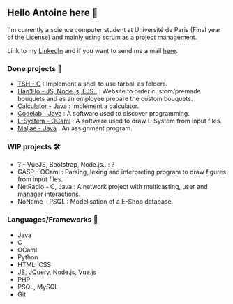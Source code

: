 ## Hello Antoine here 👋 

I'm currently a science computer student at Université de Paris (Final year of the License) and mainly using scrum as a project management.

Link to my [LinkedIn](https://www.linkedin.com/in/antoine-liu-b528a520b/) and if you want to send me a mail [here](mailto:ant.liu14@gmail.com).


### Done projects 🎉
* [TSH - C](https://github.com/Antune-L/tsh) : Implement a shell to use tarball as folders.
* [Han'Flo - JS, Node.js, EJS..](https://github.com/Antune-L/hanflo) : Website to order custom/premade bouquets and as an employee prepare the custom bouquets.
* [Calculator - Java](https://github.com/Antune-L/calculator) : Implement a calculator.
* [Codelab - Java](https://github.com/Antune-L/codelab) : A software used to discover programming.
* [L-System - OCaml](https://github.com/Antune-L/l-system) : A software used to draw L-System from input files.
* [Maljae - Java](https://github.com/Antune-L/maljae) : An assignment program.

### WIP projects 🛠
* ? - VueJS, Bootstrap, Node.js.. : ?
* GASP - OCaml : Parsing, lexing and interpreting program to draw figures from input files.
* NetRadio - C, Java : A network project with multicasting, user and manager interactions.
* NoName - PSQL : Modelisation of a E-Shop database.

### Languages/Frameworks 📝
* Java
* C
* OCaml
* Python
* HTML, CSS
* JS, JQuery, Node.js, Vue.js
* PHP
* PSQL, MySQL
* Git

